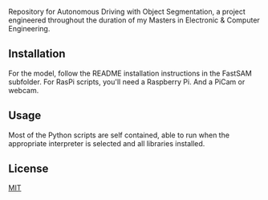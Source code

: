 Repository for Autonomous Driving with Object Segmentation, a project engineered throughout the duration of my Masters in Electronic & Computer Engineering. 

## Installation
For the model, follow the README installation instructions in the FastSAM subfolder. 
For RasPi scripts, you'll need a Raspberry Pi. And a PiCam or webcam.


## Usage
Most of the Python scripts are self contained, able to run when the appropriate interpreter is selected and all libraries installed. 


## License

[MIT](https://choosealicense.com/licenses/mit/)
